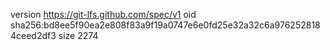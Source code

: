 version https://git-lfs.github.com/spec/v1
oid sha256:bd8ee5f90ea2e808f83a9f19a0747e6e0fd25e32a32c6a9762528184ceed2df3
size 2274
